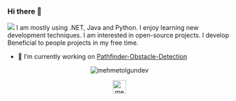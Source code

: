 ### Hi there 👋
![](https://visitor-badge.glitch.me/badge?page_id=mehmetolgundev.mehmetolgundev)
 I am mostly using .NET, Java and Python. I enjoy learning new development techniques. I am interested in open-source projects. I develop Beneficial to people projects in my free time.



- 🔭 I’m currently working on [Pathfinder-Obstacle-Detection](https://github.com/mehmetolg/Pathfinder-Obstacle-Detection)


<p align="center"> <img src="https://github-readme-stats.vercel.app/api?username=mehmetolgundev&show_icons=true&theme=gotham" alt="mehmetolgundev" />

<p align="center">
<a href="https://linkedin.com/in/mehmetolgundev" target="blank"><img align="center" src="https://cdn.jsdelivr.net/npm/simple-icons@3.0.1/icons/linkedin.svg" alt="mehmetolgundev" height="30" width="30" /></a>
</p>
